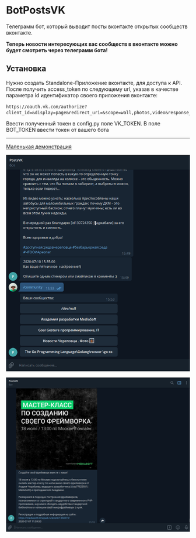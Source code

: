 # BotPostsVK

Телеграмм бот, который выводит посты вконтакте открытых сообществ вконтакте.

__Теперь новости интересующих вас сообществ в вконтакте можно будет смотреть через телеграмм бота!__


## Установка

Нужно создать Standalone-Приложение вконтакте, для доступа к API. После получить access_token по следующему url, указав в качестве параметра id идентификатор своего приложения вконтакте:

```
https://oauth.vk.com/authorize?client_id=&display=page&redirect_uri=&scope=wall,photos,video&response_type=token&v=5.52
```

Ввести полученный токен в config.py поле VK_TOKEN. В поле BOT_TOKEN ввести токен от вашего бота 

---


[Маленькая демонстрация](https://youtu.be/UpGJp-h3c8U)

![Меню сообществ](static/menu_community.png)

![Пример вывода поста](static/posts.png)
